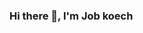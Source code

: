 ### Hi there 👋, I'm Job koech

<!--
**Turning Ideas into Elegant Digital Solutions.


- 🔭 I’m currently learning Data Structures using Python. 
- 👯 I regularly write articles on https://medium.com/@jobjazy.  
- 💬 Ask me about Javascript, Python
- 📫 How to reach me: jobkoech610@gmail.com.
- 😄 Pronouns:Mr 
- ⚡ Fun fact: The first computer “bug” was discovered in 1947 in the form of a dead moth lodged in a Harvard Mark II computer, and it still persists today in the form of 0s and 1s. 
### Connect with me:
<div id="badges">
  <a href="[your-linkedin-URL](https://www.linkedin.com/in/job-kipkurui-69922a254/)">
    <img src="https://img.shields.io/badge/LinkedIn-blue?style=for-the-badge&logo=linkedin&logoColor=white" alt="LinkedIn Badge"/>
  </a>
</div>
[![Twitter URL](https://img.shields.io/twitter/url/https/twitter.com/Koechkipkurui3.svg?style=social&label=Follow%20%40Koechkipkurui3)](https://twitter.com/Koechkipkurui3)
### Languages and Tools:
<p align="center">
  <a href="https://skillicons.dev">
    <img src="https://skillicons.dev/icons?i=git,html,css,bootstrap,js,python,c,react,flask,sqlite,postgresql,vim" />
  </a>
</p>

-->
